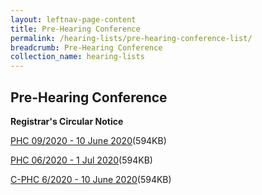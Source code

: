 ```yaml
---
layout: leftnav-page-content
title: Pre-Hearing Conference
permalink: /hearing-lists/pre-hearing-conference-list/
breadcrumb: Pre-Hearing Conference
collection_name: hearing-lists
---
```


Pre-Hearing Conference
---

**Registrar's Circular Notice**

[PHC 09/2020 - 10 June 2020](/files/Phc092020-10June2020.pdf)(594KB)

[PHC 06/2020 - 1 Jul 2020](/files/Phc062020-1July2020.pdf)(594KB)

[C-PHC 6/2020 - 10 June 2020](/files/C-Phc062020-10June2020.pdf)(594KB)


